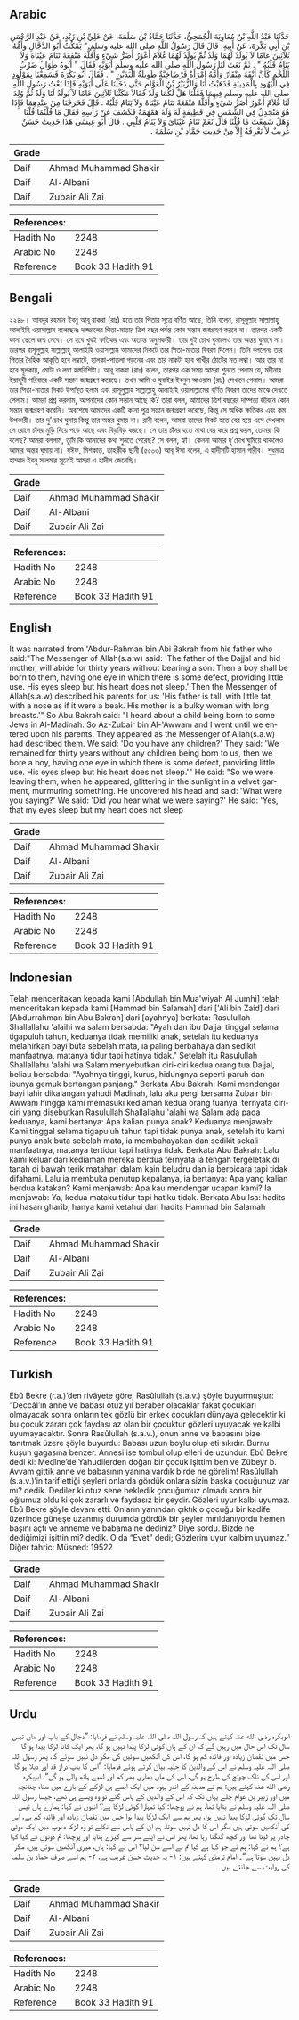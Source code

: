 ## Arabic


<div dir="rtl" lang="ar" style={{fontSize:'larger',backgroundColor:'#f8f9fa',padding:20}}>
حَدَّثَنَا عَبْدُ اللَّهِ بْنُ مُعَاوِيَةَ الْجُمَحِيُّ، حَدَّثَنَا حَمَّادُ بْنُ سَلَمَةَ، عَنْ عَلِيِّ بْنِ زَيْدٍ، عَنْ عَبْدِ الرَّحْمَنِ بْنِ أَبِي بَكْرَةَ، عَنْ أَبِيهِ، قَالَ قَالَ رَسُولُ اللَّهِ صلى الله عليه وسلم ‏"‏ يَمْكُثُ أَبُو الدَّجَّالِ وَأُمُّهُ ثَلاَثِينَ عَامًا لاَ يُولَدُ لَهُمَا وَلَدٌ ثُمَّ يُولَدُ لَهُمَا غُلاَمٌ أَعْوَرُ أَضَرُّ شَيْءٍ وَأَقَلُّهُ مَنْفَعَةً تَنَامُ عَيْنَاهُ وَلاَ يَنَامُ قَلْبُهُ ‏"‏ ‏.‏ ثُمَّ نَعَتَ لَنَا رَسُولُ اللَّهِ صلى الله عليه وسلم أَبَوَيْهِ فَقَالَ ‏"‏ أَبُوهُ طِوَالٌ ضَرْبُ اللَّحْمِ كَأَنَّ أَنْفَهُ مِنْقَارٌ وَأُمُّهُ امْرَأَةٌ فَرْضَاخِيَّةٌ طَوِيلَةُ الْيَدَيْنِ ‏"‏ ‏.‏ فَقَالَ أَبُو بَكْرَةَ فَسَمِعْنَا بِمَوْلُودٍ فِي الْيَهُودِ بِالْمَدِينَةِ فَذَهَبْتُ أَنَا وَالزُّبَيْرُ بْنُ الْعَوَّامِ حَتَّى دَخَلْنَا عَلَى أَبَوَيْهِ فَإِذَا نَعْتُ رَسُولِ اللَّهِ صلى الله عليه وسلم فِيهِمَا فَقُلْنَا هَلْ لَكُمَا وَلَدٌ فَقَالاَ مَكَثْنَا ثَلاَثِينَ عَامًا لاَ يُولَدُ لَنَا وَلَدٌ ثُمَّ وُلِدَ لَنَا غُلاَمٌ أَعْوَرُ أَضَرُّ شَيْءٍ وَأَقَلُّهُ مَنْفَعَةً تَنَامُ عَيْنَاهُ وَلاَ يَنَامُ قَلْبُهُ ‏.‏ قَالَ فَخَرَجْنَا مِنْ عِنْدِهِمَا فَإِذَا هُوَ مُنْجَدِلٌ فِي الشَّمْسِ فِي قَطِيفَةٍ لَهُ وَلَهُ هَمْهَمَةٌ فَكَشَفَ عَنْ رَأْسِهِ فَقَالَ مَا قُلْتُمَا قُلْنَا وَهَلْ سَمِعْتَ مَا قُلْنَا قَالَ نَعَمْ تَنَامُ عَيْنَاىَ وَلاَ يَنَامُ قَلْبِي ‏.‏ قَالَ أَبُو عِيسَى هَذَا حَدِيثٌ حَسَنٌ غَرِيبٌ لاَ نَعْرِفُهُ إِلاَّ مِنْ حَدِيثِ حَمَّادِ بْنِ سَلَمَةَ ‏.‏
</div>
<div style={{backgroundColor:'#f8f9fa',padding:20, marginBottom: 10}}><table> <thead> <tr> <th>Grade</th> <th></th> </tr> </thead> <tbody> <tr><td>Daif</td><td>Ahmad Muhammad Shakir</td></tr><tr><td>Daif</td><td>Al-Albani</td></tr><tr><td>Daif</td><td>Zubair Ali Zai</td></tr></tbody></table><table> <thead> <tr> <th>References:</th> <th></th> </tr> </thead> <tbody><tr><td>Hadith No</td><td>2248</td></tr><tr><td>Arabic No</td><td>2248</td></tr><tr><td>Reference</td><td>Book 33 Hadith 91</td></tr></tbody></table></div>

## Bengali


<div dir="ltr" lang="bn" style={{fontSize:'larger',backgroundColor:'#f8f9fa',padding:20}}>
২২৪৮। আবদুর রহমান ইবনু আবূ বাকরা (রাঃ) হতে তার পিতার সূত্রে বর্ণিত আছে, তিনি বলেন, রাসূলুল্লাহ সাল্লাল্লাহু আলাইহি ওয়াসাল্লাম বলেছেনঃ দাজ্জালের পিতা-মাতার ত্রিশ বছর পর্যন্ত কোন সন্তান জন্মগ্রহণ করবে না। তারপর একটি কানা ছেলে জন্ম নেবে। সে হবে খুবই ক্ষতিকর এবং অত্যন্ত অনুপকারী। তার দুই চোখ ঘুমালেও তার অন্তর ঘুমাবে না। তারপর রাসূলুল্লাহ সাল্লাল্লাহু আলাইহি ওয়াসাল্লাম আমাদের নিকটে তার পিতা-মাতার বিবরণ দিলেন। তিনি বললেনঃ তার পিতার দৈহিক আকৃতি হবে লম্বাটে, হালকা-পাতলা গড়নের এবং তার নাকটা হবে পাখীর ঠোটের মত লম্বা। আর তার মা হবে স্থূলকায়, মোটা ও লম্বা হস্তবিশিষ্টা। আবূ বাকরা (রাঃ) বলেন, তারপর এক সময় আমরা শুনতে পেলাম যে, মদীনার ইয়াহুদী পরিবারে একটি সন্তান জন্মগ্রহণ করেছে। তখন আমি ও যুবাইর ইবনুল আওয়াম (রাঃ) সেখানে গেলাম। আমরা তার পিতা-মাতার নিকট উপস্থিত হলাম এবং রাসূলুল্লাহ সাল্লাল্লাহু আলাইহি ওয়াসাল্লামের বর্ণিত বিবরণ তাদের মাঝে দেখতে পেলাম। আমরা প্রশ্ন করলাম, আপনাদের কোন সন্তান আছে কি? তারা বলল, আমাদের ত্রিশ বছরের দাম্পত্য জীবনে কোন সন্তান জন্মগ্রহণ করেনি। অবশেষে আমাদের একটি কানা পুত্র সন্তান জন্মগ্রহণ করেছে, কিন্তু সে অধিক ক্ষতিকর এবং কম উপকারী। তার দু'চোখ ঘুমায় কিন্তু তার অন্তর ঘুমায় না। রাবী বলেন, আমরা তাদের নিকট হতে বের হয়ে এসে দেখলাম সে রোদে চাঁদর মুড়ি দিয়ে পড়ে আছে এবং বিড়বিড় করছে। সে তার চাঁদর হতে মাথা বের করে প্রশ্ন করল, তোমরা কি বলেছ? আমরা বললাম, তুমি কি আমাদের কথা শুনতে পেরেছ? সে বলল, হ্যাঁ। কেননা আমার দু'চোখ ঘুমিয়ে থাকলেও আমার অন্তর ঘুমায় না। যঈফ, মিশকাত, তাহকীক ছানী (৫৫০৩) আবূ ঈসা বলেন, এ হাদীসটি হাসান গারীব। শুধুমাত্র হাম্মাদ ইবনু সালমার সূত্রেই আমরা এ হাদীস জেনেছি।
</div>
<div style={{backgroundColor:'#f8f9fa',padding:20, marginBottom: 10}}><table> <thead> <tr> <th>Grade</th> <th></th> </tr> </thead> <tbody> <tr><td>Daif</td><td>Ahmad Muhammad Shakir</td></tr><tr><td>Daif</td><td>Al-Albani</td></tr><tr><td>Daif</td><td>Zubair Ali Zai</td></tr></tbody></table><table> <thead> <tr> <th>References:</th> <th></th> </tr> </thead> <tbody><tr><td>Hadith No</td><td>2248</td></tr><tr><td>Arabic No</td><td>2248</td></tr><tr><td>Reference</td><td>Book 33 Hadith 91</td></tr></tbody></table></div>

## English


<div dir="ltr" lang="en" style={{fontSize:'larger',backgroundColor:'#f8f9fa',padding:20}}>
It was narrated from 'Abdur-Rahman bin Abi Bakrah from his father who said:"The Messenger of Allah(s.a.w) said: 'The father of the Dajjal and hid mother, will abide for thirty years without bearing a son. Then a boy shall be born to them, having one eye in which there is some defect, providing little use. His eyes sleep but his heart does not sleep.' Then the Messenger of Allah(s.a.w) described his parents for us: 'His father is tall, with little fat, with a nose as if it were a beak. His mother is a bulky woman with long breasts.'" So Abu Bakrah said: "I heard about a child being born to some Jews in Al-Madinah. So Az-Zubair bin Al-'Awwam and I went until we entered upon his parents. They appeared as the Messenger of Allah(s.a.w) had described them. We said: 'Do you have any children?' They said: 'We remained for thirty years without any children being born to us, then we bore a boy, having one eye in which there is some defect, providing little use. His eyes sleep but his heart does not sleep.'" He said: "So we were leaving them, when he appeared, glittering in the sunlight in a velvet garment, murmuring something. He uncovered his head and said: 'What were you saying?' We said: 'Did you hear what we were saying?' He said: 'Yes, that my eyes sleep but my heart does not sleep
</div>
<div style={{backgroundColor:'#f8f9fa',padding:20, marginBottom: 10}}><table> <thead> <tr> <th>Grade</th> <th></th> </tr> </thead> <tbody> <tr><td>Daif</td><td>Ahmad Muhammad Shakir</td></tr><tr><td>Daif</td><td>Al-Albani</td></tr><tr><td>Daif</td><td>Zubair Ali Zai</td></tr></tbody></table><table> <thead> <tr> <th>References:</th> <th></th> </tr> </thead> <tbody><tr><td>Hadith No</td><td>2248</td></tr><tr><td>Arabic No</td><td>2248</td></tr><tr><td>Reference</td><td>Book 33 Hadith 91</td></tr></tbody></table></div>

## Indonesian


<div dir="ltr" lang="id" style={{fontSize:'larger',backgroundColor:'#f8f9fa',padding:20}}>
Telah menceritakan kepada kami [Abdullah bin Mua'wiyah Al Jumhi] telah menceritakan kepada kami [Hammad bin Salamah] dari ['Ali bin Zaid] dari [Abdurrahman bin Abu Bakrah] dari [ayahnya] berkata: Rasulullah Shallallahu 'alaihi wa salam bersabda: "Ayah dan ibu Dajjal tinggal selama tigapuluh tahun, keduanya tidak memiliki anak, setelah itu keduanya melahirkan bayi buta sebelah mata, ia paling berbahaya dan sedikit manfaatnya, matanya tidur tapi hatinya tidak." Setelah itu Rasulullah Shallallahu 'alahi wa Salam menyebutkan ciri-ciri kedua orang tua Dajjal, beliau bersabda: "Ayahnya tinggi, kurus, hidungnya seperti paruh dan ibunya gemuk bertangan panjang." Berkata Abu Bakrah: Kami mendengar bayi lahir dikalangan yahudi Madinah, lalu aku pergi bersama Zubair bin Awwam hingga kami memasuki kediaman kedua orang tuanya, ternyata ciri-ciri yang disebutkan Rasulullah Shallallahu 'alahi wa Salam ada pada keduanya, kami bertanya: Apa kalian punya anak? Keduanya menjawab: Kami tinggal selama tigapuluh tahun tapi tidak punya anak, setelah itu kami punya anak buta sebelah mata, ia membahayakan dan sedikit sekali manfaatnya, matanya tertidur tapi hatinya tidak. Berkata Abu Bakrah: Lalu kami keluar dari kediaman mereka berdua ternyata ia tengah tergeletak di tanah di bawah terik matahari dalam kain beludru dan ia berbicara tapi tidak difahami. Lalu ia membuka penutup kepalanya, ia bertanya: Apa yang kalian berdua katakan? Kami menjawab: Apa kau mendengar ucapan kami? Ia menjawab: Ya, kedua mataku tidur tapi hatiku tidak. Berkata Abu Isa: hadits ini hasan gharib, hanya kami ketahui dari hadits Hammad bin Salamah
</div>
<div style={{backgroundColor:'#f8f9fa',padding:20, marginBottom: 10}}><table> <thead> <tr> <th>Grade</th> <th></th> </tr> </thead> <tbody> <tr><td>Daif</td><td>Ahmad Muhammad Shakir</td></tr><tr><td>Daif</td><td>Al-Albani</td></tr><tr><td>Daif</td><td>Zubair Ali Zai</td></tr></tbody></table><table> <thead> <tr> <th>References:</th> <th></th> </tr> </thead> <tbody><tr><td>Hadith No</td><td>2248</td></tr><tr><td>Arabic No</td><td>2248</td></tr><tr><td>Reference</td><td>Book 33 Hadith 91</td></tr></tbody></table></div>

## Turkish


<div dir="ltr" lang="tr" style={{fontSize:'larger',backgroundColor:'#f8f9fa',padding:20}}>
Ebû Bekre (r.a.)’den rivâyete göre, Rasûlullah (s.a.v.) şöyle buyurmuştur: “Deccâl’ın anne ve babası otuz yıl beraber olacaklar fakat çocukları olmayacak sonra onların tek gözlü bir erkek çocukları dünyaya gelecektir ki bu çocuk zararı çok faydası az olan bir çocuktur gözleri uyuyacak ve kalbi uyumayacaktır. Sonra Rasûlullah (s.a.v.), onun anne ve babasını bize tanıtmak üzere şöyle buyurdu: Babası uzun boylu olup eti sıkıdır. Burnu kuşun gagasına benzer. Annesi ise tombul olup elleri de uzundur. Ebû Bekre dedi ki: Medîne’de Yahudilerden doğan bir çocuk işittim ben ve Zübeyr b. Avvam gittik anne ve babasının yanına vardık birde ne görelim! Rasûlullah (s.a.v.)’in tarif ettiği şeyleri onlarda gördük onlara sizin başka çocuğunuz var mı? dedik. Dediler ki otuz sene bekledik çocuğumuz olmadı sonra bir oğlumuz oldu ki çok zararlı ve faydasız bir şeydir. Gözleri uyur kalbi uyumaz. Ebû Bekre şöyle devam etti: Onların yanından çıktık o çocuğu bir kadife üzerinde güneşe uzanmış durumda gördük bir şeyler mırıldanıyordu hemen başını açtı ve anneme ve babama ne dediniz? Diye sordu. Bizde ne dediğimizi işittin mi? dedik. O da “Evet” dedi; Gözlerim uyur kalbim uyumaz.” Diğer tahric: Müsned: 19522
</div>
<div style={{backgroundColor:'#f8f9fa',padding:20, marginBottom: 10}}><table> <thead> <tr> <th>Grade</th> <th></th> </tr> </thead> <tbody> <tr><td>Daif</td><td>Ahmad Muhammad Shakir</td></tr><tr><td>Daif</td><td>Al-Albani</td></tr><tr><td>Daif</td><td>Zubair Ali Zai</td></tr></tbody></table><table> <thead> <tr> <th>References:</th> <th></th> </tr> </thead> <tbody><tr><td>Hadith No</td><td>2248</td></tr><tr><td>Arabic No</td><td>2248</td></tr><tr><td>Reference</td><td>Book 33 Hadith 91</td></tr></tbody></table></div>

## Urdu


<div dir="rtl" lang="ur" style={{fontSize:'larger',backgroundColor:'#f8f9fa',padding:20}}>
ابوبکرہ رضی الله عنہ کہتے ہیں کہ رسول اللہ صلی اللہ علیہ وسلم نے فرمایا: ”دجال کے باپ اور ماں تیس سال تک اس حال میں رہیں گے کہ ان کے ہاں کوئی لڑکا پیدا نہیں ہو گا، پھر ایک کانا لڑکا پیدا ہو گا جس میں نقصان زیادہ اور فائدہ کم ہو گا، اس کی آنکھیں سوئیں گی مگر دل نہیں سوئے گا، پھر رسول اللہ صلی اللہ علیہ وسلم نے اس کے والدین کا حلیہ بیان کرتے ہوئے فرمایا: ”اس کا باپ دراز قد اور دبلا ہو گا اور اس کی ناک چونچ کی طرح ہو گی، اس کی ماں بھاری بھر کم اور لمبے ہاتھ والی ہو گی“، ابوبکرہ رضی الله عنہ کہتے ہیں: ہم نے مدینہ کے اندر یہود میں ایک ایسے ہی لڑکے کے بارے میں سنا، چنانچہ میں اور زبیر بن عوام چلے یہاں تک کہ اس کے والدین کے پاس گئے تو وہ ویسے ہی تھے، جیسا رسول اللہ صلی اللہ علیہ وسلم نے بتایا تھا، ہم نے پوچھا: کیا تمہارا کوئی لڑکا ہے؟ انہوں نے کہا: ہمارے ہاں تیس سال تک کوئی لڑکا پیدا نہیں ہوا، پھر ہم سے ایک لڑکا پیدا ہوا جس میں نقصان زیادہ اور فائدہ کم ہے، اس کی آنکھیں سوتی ہیں مگر اس کا دل نہیں سوتا، ہم ان کے پاس سے نکلے تو وہ لڑکا دھوپ میں ایک موٹی چادر پر لیٹا تھا اور کچھ گنگنا رہا تھا، پھر اس نے اپنے سر سے کپڑے ہٹایا اور پوچھا: تم دونوں نے کیا کہا ہے؟ ہم نے کہا: ہم نے جو کہا ہے کیا تم نے اسے سن لیا؟ اس نے کہا: ہاں، میری آنکھیں سوتی ہیں، مگر دل نہیں سوتا ہے“۔ امام ترمذی کہتے ہیں: ۱- یہ حدیث حسن غریب ہے، ۲- ہم اسے صرف حماد بن سلمہ کی روایت سے جانتے ہیں۔
</div>
<div style={{backgroundColor:'#f8f9fa',padding:20, marginBottom: 10}}><table> <thead> <tr> <th>Grade</th> <th></th> </tr> </thead> <tbody> <tr><td>Daif</td><td>Ahmad Muhammad Shakir</td></tr><tr><td>Daif</td><td>Al-Albani</td></tr><tr><td>Daif</td><td>Zubair Ali Zai</td></tr></tbody></table><table> <thead> <tr> <th>References:</th> <th></th> </tr> </thead> <tbody><tr><td>Hadith No</td><td>2248</td></tr><tr><td>Arabic No</td><td>2248</td></tr><tr><td>Reference</td><td>Book 33 Hadith 91</td></tr></tbody></table></div>